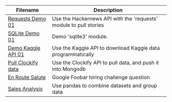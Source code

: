 | Filename                                                                                                                                 | Description                                                       |
| ---------------------------------------------------------------------------------------------------------------------------------------- | ----------------------------------------------------------------- |
| [Requests Demo 01](https://github.com/jimcrews/my-py-notebooks/blob/master/Requests%20Demo%2001.ipynb)                                   | Use the Hackernews API with the 'requests' module to pull stories |
| [SQLite Demo 01](https://github.com/jimcrews/my-py-notebooks/blob/master/SQLite%20Demo%2001.ipynb)                                       | Demo 'sqlite3' module.                                            |
| [Demo Kaggle API 01](https://github.com/jimcrews/my-py-notebooks/blob/master/Demo%20Kaggle%20API%2001.ipynb)                             | Use the Kaggle API to download Kaggle data programmatically       |
| [Pull Clockify data](https://github.com/jimcrews/my-py-notebooks/blob/master/Pull%20Clockify%20data.ipynb)                               | Use the Clockify API to pull data, and push it into Mongodb       |
| [En Route Salute](https://github.com/jimcrews/my-py-notebooks/blob/master/Google%20Interview%20question%20-%20En%20Route%20Salute.ipynb) | Google Foobar hiring challenge question                           |
| [Sales Analysis](https://github.com/jimcrews/my-py-notebooks/blob/master/Sales_Analysis.ipynb)                                           | Use pandas to combine datasets and group data                     |
